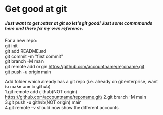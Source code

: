 # Get good at git
##### Just want to get better at git so let's git good! Just some commmands here and there for my own reference.


For a new repo:\
git init\
git add README.md\
git commit -m "first commit"\
git branch -M main\
git remote add origin https://github.com/accountname/reponame.git \
git push -u origin main

Add folder which already has a git repo (i.e. already on git enterprise, want to make one in github)\
1.git remote add github(NOT origin) https://github.com/accountname/reponame.git\
2.git branch -M main\
3.git push -u github(NOT origin) main\
4.git remote –v should now show the different accounts
